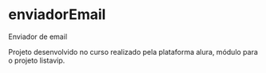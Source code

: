 # enviadorEmail
Enviador de email

Projeto desenvolvido no curso realizado pela plataforma alura, módulo para o projeto listavip.
